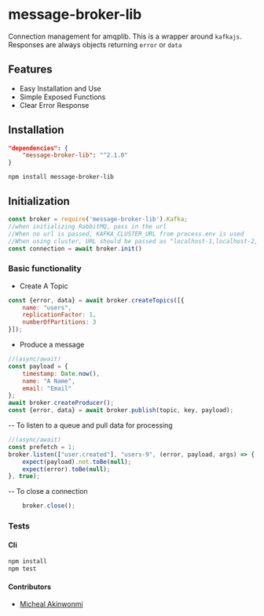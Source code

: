 message-broker-lib 
===========
Connection management for amqplib. This is a wrapper around `kafkajs`. 
Responses are always objects returning `error` or `data`


## Features
- Easy Installation and Use
- Simple Exposed Functions
- Clear Error Response

## Installation
```json
"dependencies": {
    "message-broker-lib": "^2.1.0"
}
```
```npm install message-broker-lib```

## Initialization
```javascript
const broker = require('message-broker-lib').Kafka;
//when initializing RabbitMQ, pass in the url
//When no url is passed, KAFKA_CLUSTER_URL from process.env is used
//When using cluster, URL should be passed as "localhost-1,localhost-2,localhost-3"
const connection = await broker.init()

```


### Basic functionality
- Create A Topic
```javascript
const {error, data} = await broker.createTopics([{
    name: "users",
    replicationFactor: 1,
    numberOfPartitions: 3
}]);
```

- Produce a message
```javascript
//(async/await)
const payload = {
    timestamp: Date.now(),
    name: "A Name",
    email: "Email"
};
await broker.createProducer();
const {error, data} = await broker.publish(topic, key, payload);
```


-- To listen to a queue and pull data for processing
```javascript
//(async/await)
const prefetch = 1;
broker.listen(["user.created"], "users-9", (error, payload, args) => {
    expect(payload).not.toBe(null);
    expect(error).toBe(null);
}, true);

```

-- To close a connection
```javascript
    broker.close();
```


### Tests
#### Cli
```bash
npm install
npm test
```

#### Contributors
- [Micheal Akinwonmi](https://github.com/blackhades)
